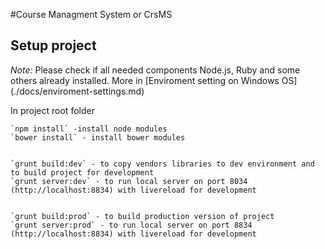 #Course Managment System or CrsMS

## Setup project
*Note:* Please check if all needed components Node.js, Ruby and some others already installed.
More in [Enviroment setting on Windows OS] (./docs/enviroment-settings.md)


In project root folder

    `npm install` -install node modules
    `bower install` - install bower modules


    `grunt build:dev` - to copy vendors libraries to dev environment and to build project for development
    `grunt server:dev` - to run local server on port 8034 (http://localhost:8834) with livereload for development


    `grunt build:prod` - to build production version of project
    `grunt server:prod` - to run local server on port 8834 (http://localhost:8834) with livereload for development
